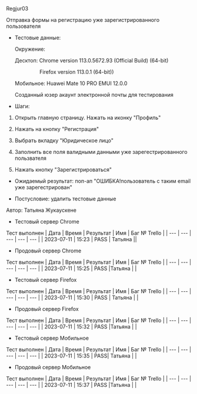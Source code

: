 Regjur03

Отправка формы на регистрацию уже зарегистрированного пользователя

* Тестовые данные: 
  
  Окружение:
  
  Десктоп: Chrome version 113.0.5672.93 (Official Build) (64-bit)
  
                   Firefox version 113.0.1 (64-bit))
  
  Мобильное: Huawei Mate 10 PRO EMUI 12.0.0
  
  Созданный юзер акаунт электронной почты для тестирования

* Шаги:
1. Открыть главную страницу. Нажать на иконку "Профиль"

2. Нажать на кнопку "Регистрация"

3. Выбрать вкладку "Юридическое лицо"

4. Заполнить все поля валидными данными уже зарегестрированного пользвателя

5. Нажать кнопку "Зарегистрироваться"
* Ожидаемый результат: поп-ап "ОШИБКА!пользователь с таким email уже зарегестрирован"

* Постусловие: удалить тестовые данные

Автор: Татьяна Жукаускене

* Тестовый сервер Chrome

Тест выполнен
| Дата | Время | Результат | Имя | Баг № Trello |
| --- | --- | --- | --- | --- |
| 2023-07-11 | 15:23 | PASS | Татьяна || 

* Продовый сервер Chrome

Тест выполнен
| Дата | Время | Результат | Имя | Баг № Trello |
| --- | --- | --- | --- | --- |
| 2023-07-11 | 15:25 | PASS |Татьяна | | 

- Тестовый сервер Firefox

Тест выполнен
| Дата | Время | Результат | Имя | Баг № Trello |
| --- | --- | --- | --- | --- |
| 2023-07-11 | 15:30 | PASS | Татьяна | |

- Продовый сервер Firefox

Тест выполнен
| Дата | Время | Результат | Имя | Баг № Trello |
| --- | --- | --- | --- | --- |
| 2023-07-11 | 15:32 | PASS |Татьяна | |

- Тестовый сервер Мобильное

Тест выполнен
| Дата | Время | Результат | Имя | Баг № Trello |
| --- | --- | --- | --- | --- |
| 2023-07-11 | 15:35 | PASS| Татьяна | |

- Продовый сервер Мобильное

Тест выполнен
| Дата | Время | Результат | Имя | Баг № Trello |
| --- | --- | --- | --- | --- |
| 2023-07-11 | 15:37 | PASS |Татьяна | |
